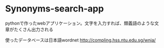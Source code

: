# Synonyms-search-app
pythonで作ったwebアプリケーション。文字を入力すれば、類義語のような文章がたくさん出力される

使ったデータベースは日本語wordnet
http://compling.hss.ntu.edu.sg/wnja/
<!--<h1>cgiとは</h1>-->

